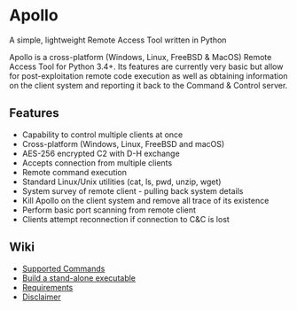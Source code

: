 # Apollo
A simple, lightweight Remote Access Tool written in Python

Apollo is a cross-platform (Windows, Linux, FreeBSD & MacOS) Remote Access Tool for Python 3.4+. Its features are currently very basic but allow for post-exploitation remote code execution as well as obtaining information on the client system and reporting it back to the Command & Control server.

## Features
 * Capability to control multiple clients at once
 * Cross-platform (Windows, Linux, FreeBSD and macOS)
 * AES-256 encrypted C2 with D-H exchange
 * Accepts connection from multiple clients
 * Remote command execution
 * Standard Linux/Unix utilities (cat, ls, pwd, unzip, wget)
 * System survey of remote client - pulling back system details
 * Kill Apollo on the client system and remove all trace of its existence
 * Perform basic port scanning from remote client
 * Clients attempt reconnection if connection to C&C is lost

## Wiki
* [Supported Commands](https://github.com/apacketofsweets/Apollo/wiki/Commands)
* [Build a stand-alone executable](https://github.com/apacketofsweets/Apollo/wiki/Build-a-stand-alone-executable)
* [Requirements](https://github.com/apacketofsweets/Apollo/wiki/Requirements)
* [Disclaimer](https://github.com/apacketofsweets/Apollo/wiki/Disclaimer)
